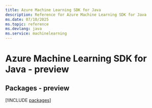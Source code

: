 ```yaml
---
title: Azure Machine Learning SDK for Java
description: Reference for Azure Machine Learning SDK for Java
ms.date: 07/10/2025
ms.topic: reference
ms.devlang: java
ms.service: machinelearning
---
```

# Azure Machine Learning SDK for Java - preview
## Packages - preview
[!INCLUDE [packages](machine-learning-index.md)]